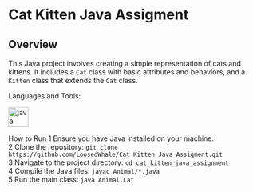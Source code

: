 # Cat Kitten Java Assigment

## Overview
This Java project involves creating a simple representation of cats and kittens. It includes a `Cat` class with basic attributes and behaviors, and a `Kitten` class that extends the `Cat` class.


Languages and Tools: 
<p <a href="https://www.java.com/en/" traget="_blank" rel="noreferrer">  <img src="https://nerdysoft.com/wp-content/uploads/2021/11/java-14-1.svg" alt="java" width="40" height="40"/> </a>


How to Run
1 Ensure you have Java installed on your machine. \
2 Clone the repository: `git clone https://github.com/LoosedWhale/Cat_Kitten_Java_Assigment.git` \
3 Navigate to the project directory: `cd cat_kitten_java_assignment` \
4 Compile the Java files: `javac Animal/*.java`\
5 Run the main class: `java Animal.Cat`
